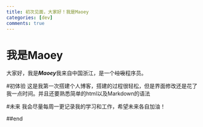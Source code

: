 ```yaml
---
title: 初次见面，大家好！我是Maoey
categories: [dev]
comments: true
---
```

# 我是Maoey
大家好，我是***Maoey***我来自中国浙江，是一个~~垃圾~~程序员。  

#初体验
这是我第一次搭建个人博客，搭建的过程很轻松，但是界面修改还是花了我一点时间。并且还要熟悉简单的html以及Markdown的语法

#未来
我会尽量每周一更记录我的学习和工作，希望未来各自加油！

##end
